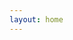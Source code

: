 ```yaml
---
layout: home
---
```


<script setup>
// 页面加载后自动跳转
window.location.href = '/components/button.html'
</script>
